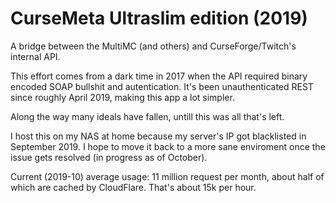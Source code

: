 # CurseMeta Ultraslim edition (2019)

A bridge between the MultiMC (and others) and CurseForge/Twitch's internal API.

This effort comes from a dark time in 2017 when the API required binary encoded SOAP bullshit and autentication.
It's been unauthenticated REST since roughly April 2019, making this app a lot simpler.

Along the way many ideals have fallen, untill this was all that's left.

I host this on my NAS at home because my server's IP got blacklisted in September 2019.
I hope to move it back to a more sane enviroment once the issue gets resolved (in progress as of October).

Current (2019-10) average usage: 11 million request per month, about half of which are cached by CloudFlare. That's about 15k per hour.
